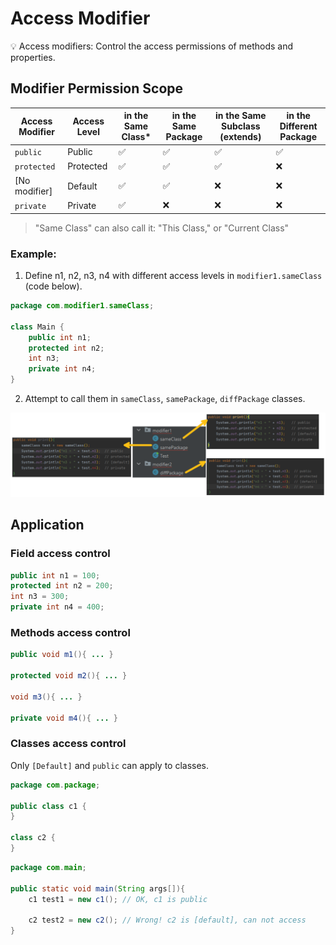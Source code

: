 # Access Modifier

💡 Access modifiers: Control the access permissions of methods and properties.

## Modifier Permission Scope

| Access Modifier | Access Level | in the Same Class* | in the Same Package | in the Same Subclass (extends) | in the Different Package |
| --- | --- | --- | --- | --- | --- |
| `public` | Public | ✅ | ✅ | ✅ | ✅ |
| `protected` | Protected | ✅ | ✅ | ✅ | ❌ |
| [No modifier] | Default | ✅ | ✅ | ❌ | ❌ |
| `private` | Private | ✅ | ❌ | ❌ | ❌ |

> "Same Class" can also call it: "This Class," or "Current Class"

### **Example:**

1. Define n1, n2, n3, n4 with different access levels in `modifier1.sameClass` (code below).

```java
package com.modifier1.sameClass;

class Main {
    public int n1;
    protected int n2;
    int n3;
    private int n4;
}
```

2. Attempt to call them in `sameClass`, `samePackage`, `diffPackage` classes.

![example](image/3.1.png)

## Application

### Field access control

```java
public int n1 = 100;
protected int n2 = 200;
int n3 = 300;
private int n4 = 400;
```

### Methods access control

```java
public void m1(){ ... }

protected void m2(){ ... }

void m3(){ ... }

private void m4(){ ... }
```

### Classes access control

Only `[Default]` and `public` can apply to classes.

```java
package com.package;

public class c1 {
}

class c2 {
}
```

```java
package com.main;

public static void main(String args[]){
    c1 test1 = new c1(); // OK, c1 is public 

    c2 test2 = new c2(); // Wrong! c2 is [default], can not access
}
```